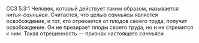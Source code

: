 ССЗ 5.3:1	Человек, который действует таким образом, называется _нитья-санньяси._ Считается, что целью _санньясы_ является освобождение, и тот, кто отрекается от плодов своего труда, получит освобождение. Он не презирает плоды своего труда, но и не стремится к ним. Такая отрешенность — признак настоящего _санньяси._